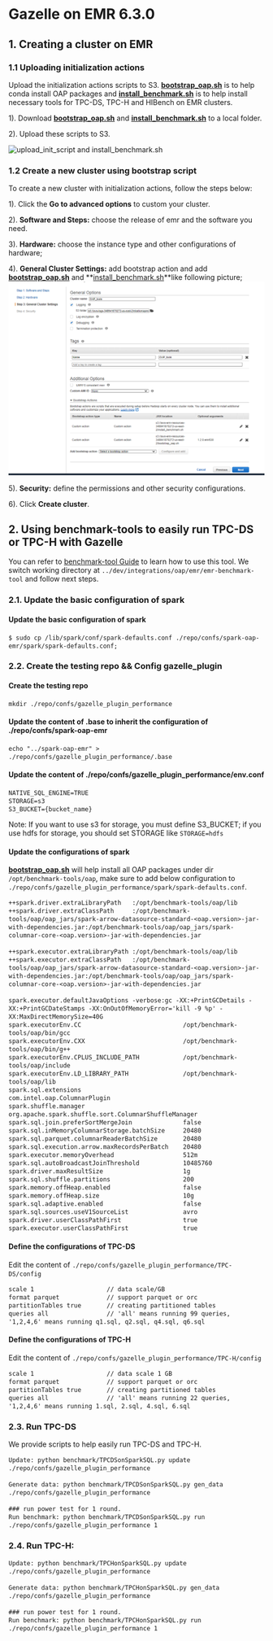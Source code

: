 # Gazelle on EMR 6.3.0

## 1. Creating a cluster on EMR

### 1.1 Uploading initialization actions

Upload the initialization actions scripts to S3. 
**[bootstrap_oap.sh](../dev/integrations/oap/emr/bootstrap_oap.sh)** is to help conda install OAP packages and
**[install_benchmark.sh](../dev/integrations/oap/emr/benchmark/install_benchmark.sh)** is to help install necessary tools for TPC-DS, TPC-H and HIBench on EMR clusters.
    
1). Download **[bootstrap_oap.sh](../dev/integrations/oap/emr/bootstrap_oap.sh)** and **[install_benchmark.sh](../dev/integrations/oap/emr/benchmark/install_benchmark.sh)** to a local folder.

2). Upload these scripts to S3.

![upload_init_script and install_benchmark.sh](../dev/integrations/oap/emr/imgs/upload_scripts_to_S3.PNG)


### 1.2 Create a new cluster using bootstrap script

To create a new cluster with initialization actions, follow the steps below:

1). Click the  **Go to advanced options** to custom your cluster.

2). **Software and Steps:** choose the release of emr and the software you need.

3). **Hardware:** choose the instance type and other configurations of hardware;

4). **General Cluster Settings:** add bootstrap action and add **[bootstrap_oap.sh](../dev/integrations/oap/emr/bootstrap_oap.sh)** and **[install_benchmark.sh](./dev/integrations/oap/emr/benchmark/install_benchmark.sh)**like following picture;
![Add bootstrap action](../dev/integrations/oap/emr/imgs/add-bootstrap-oap.PNG)

5). **Security:** define the permissions and other security configurations.

6). Click **Create cluster**. 

## 2. Using benchmark-tools to easily run TPC-DS or TPC-H with Gazelle

You can refer to [benchmark-tool Guide](../dev/integrations/oap/emr/emr-benchmark-tool/README.md) to learn how to use this tool. We switch working directory at ```../dev/integrations/oap/emr/emr-benchmark-tool``` and follow next steps.

### 2.1. Update the basic configuration of spark

#### Update the basic configuration of spark
```
$ sudo cp /lib/spark/conf/spark-defaults.conf ./repo/confs/spark-oap-emr/spark/spark-defaults.conf;
```

### 2.2. Create the testing repo && Config gazelle_plugin

#### Create the testing repo
```
mkdir ./repo/confs/gazelle_plugin_performance
```
#### Update the content of .base to inherit the configuration of ./repo/confs/spark-oap-emr
```
echo "../spark-oap-emr" > ./repo/confs/gazelle_plugin_performance/.base
```
#### Update the content of ./repo/confs/gazelle_plugin_performance/env.conf
```
NATIVE_SQL_ENGINE=TRUE
STORAGE=s3
S3_BUCKET={bucket_name}
```
Note: If you want to use s3 for storage, you must define S3_BUCKET; if you use hdfs for storage, you should set STORAGE like ```STORAGE=hdfs```

#### Update the configurations of spark
**[bootstrap_oap.sh](../dev/integrations/oap/emr/bootstrap_oap.sh)** will help install all OAP packages under dir `/opt/benchmark-tools/oap`,
make sure to add below configuration to `./repo/confs/gazelle_plugin_performance/spark/spark-defaults.conf`.

```
++spark.driver.extraLibraryPath   :/opt/benchmark-tools/oap/lib
++spark.driver.extraClassPath     :/opt/benchmark-tools/oap/oap_jars/spark-arrow-datasource-standard-<oap.version>-jar-with-dependencies.jar:/opt/benchmark-tools/oap/oap_jars/spark-columnar-core-<oap.version>-jar-with-dependencies.jar

++spark.executor.extraLibraryPath :/opt/benchmark-tools/oap/lib
++spark.executor.extraClassPath   :/opt/benchmark-tools/oap/oap_jars/spark-arrow-datasource-standard-<oap.version>-jar-with-dependencies.jar:/opt/benchmark-tools/oap/oap_jars/spark-columnar-core-<oap.version>-jar-with-dependencies.jar

spark.executor.defaultJavaOptions -verbose:gc -XX:+PrintGCDetails -XX:+PrintGCDateStamps -XX:OnOutOfMemoryError='kill -9 %p' -XX:MaxDirectMemorySize=40G
spark.executorEnv.CC                            /opt/benchmark-tools/oap/bin/gcc
spark.executorEnv.CXX                           /opt/benchmark-tools/oap/bin/g++
spark.executorEnv.CPLUS_INCLUDE_PATH            /opt/benchmark-tools/oap/include
spark.executorEnv.LD_LIBRARY_PATH               /opt/benchmark-tools/oap/lib
spark.sql.extensions                            com.intel.oap.ColumnarPlugin
spark.shuffle.manager                           org.apache.spark.shuffle.sort.ColumnarShuffleManager
spark.sql.join.preferSortMergeJoin              false
spark.sql.inMemoryColumnarStorage.batchSize     20480
spark.sql.parquet.columnarReaderBatchSize       20480
spark.sql.execution.arrow.maxRecordsPerBatch    20480
spark.executor.memoryOverhead                   512m
spark.sql.autoBroadcastJoinThreshold            10485760
spark.driver.maxResultSize                      1g
spark.sql.shuffle.partitions                    200
spark.memory.offHeap.enabled                    false
spark.memory.offHeap.size                       10g
spark.sql.adaptive.enabled                      false
spark.sql.sources.useV1SourceList               avro
spark.driver.userClassPathFirst                 true
spark.executor.userClassPathFirst               true

```

#### Define the configurations of TPC-DS

Edit the content of `./repo/confs/gazelle_plugin_performance/TPC-DS/config`
```
scale 1                    // data scale/GB
format parquet             // support parquet or orc
partitionTables true       // creating partitioned tables
queries all                // 'all' means running 99 queries, '1,2,4,6' means running q1.sql, q2.sql, q4.sql, q6.sql
```

#### Define the configurations of TPC-H

Edit the content of `./repo/confs/gazelle_plugin_performance/TPC-H/config`
```
scale 1                    // data scale 1 GB
format parquet             // support parquet or orc
partitionTables true       // creating partitioned tables
queries all                // 'all' means running 22 queries, '1,2,4,6' means running 1.sql, 2.sql, 4.sql, 6.sql
```


### 2.3. Run TPC-DS

We provide scripts to help easily run TPC-DS and TPC-H.

```
Update: python benchmark/TPCDSonSparkSQL.py update ./repo/confs/gazelle_plugin_performance   

Generate data: python benchmark/TPCDSonSparkSQL.py gen_data ./repo/confs/gazelle_plugin_performance

### run power test for 1 round.
Run benchmark: python benchmark/TPCDSonSparkSQL.py run ./repo/confs/gazelle_plugin_performance 1
```

### 2.4. Run TPC-H:  

```
Update: python benchmark/TPCHonSparkSQL.py update ./repo/confs/gazelle_plugin_performance   

Generate data: python benchmark/TPCHonSparkSQL.py gen_data ./repo/confs/gazelle_plugin_performance

### run power test for 1 round.
Run benchmark: python benchmark/TPCHonSparkSQL.py run ./repo/confs/gazelle_plugin_performance 1
```

